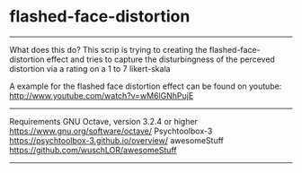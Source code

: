flashed-face-distortion
=======================

  ----------------------------------------------------------------------------
What does this do?
  This scrip is trying to creating the flashed-face-distortion effect and tries
  to capture the disturbingness of the perceved distortion via a rating on a
  1 to 7 likert-skala

  A example for the flashed face distortion effect can be found on youtube:
    http://www.youtube.com/watch?v=wM6lGNhPujE

  ----------------------------------------------------------------------------  
Requirements
  GNU Octave, version 3.2.4 or higher https://www.gnu.org/software/octave/
  Psychtoolbox-3                      https://psychtoolbox-3.github.io/overview/
  awesomeStuff                        https://github.com/wuschLOR/awesomeStuff

  ----------------------------------------------------------------------------